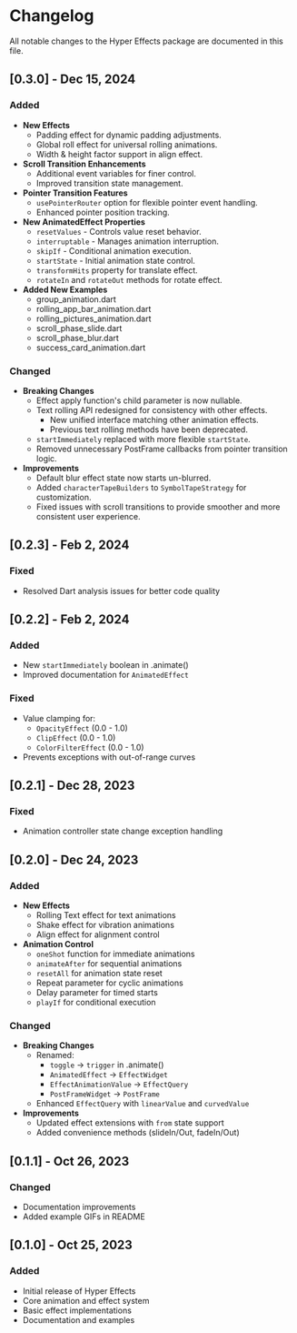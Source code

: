 # Changelog

All notable changes to the Hyper Effects package are documented in this file.

## [0.3.0] - Dec 15, 2024

### Added
- **New Effects**
  - Padding effect for dynamic padding adjustments.
  - Global roll effect for universal rolling animations.
  - Width & height factor support in align effect.
- **Scroll Transition Enhancements**
  - Additional event variables for finer control.
  - Improved transition state management.
- **Pointer Transition Features**
  - `usePointerRouter` option for flexible pointer event handling.
  - Enhanced pointer position tracking.
- **New AnimatedEffect Properties**
  - `resetValues` - Controls value reset behavior.
  - `interruptable` - Manages animation interruption.
  - `skipIf` - Conditional animation execution.
  - `startState` - Initial animation state control.
  - `transformHits` property for translate effect.
  - `rotateIn` and `rotateOut` methods for rotate effect.
- **Added New Examples**
  - group_animation.dart
  - rolling_app_bar_animation.dart
  - rolling_pictures_animation.dart
  - scroll_phase_slide.dart
  - scroll_phase_blur.dart
  - success_card_animation.dart

### Changed
- **Breaking Changes**
  - Effect apply function's child parameter is now nullable.
  - Text rolling API redesigned for consistency with other effects.
    - New unified interface matching other animation effects.
    - Previous text rolling methods have been deprecated.
  - `startImmediately` replaced with more flexible `startState`.
  - Removed unnecessary PostFrame callbacks from pointer transition logic.
- **Improvements**
  - Default blur effect state now starts un-blurred.
  - Added `characterTapeBuilders` to `SymbolTapeStrategy` for customization.
  - Fixed issues with scroll transitions to provide smoother and more consistent user experience.

## [0.2.3] - Feb 2, 2024

### Fixed
- Resolved Dart analysis issues for better code quality

## [0.2.2] - Feb 2, 2024

### Added
- New `startImmediately` boolean in .animate()
- Improved documentation for `AnimatedEffect`

### Fixed
- Value clamping for:
  - `OpacityEffect` (0.0 - 1.0)
  - `ClipEffect` (0.0 - 1.0)
  - `ColorFilterEffect` (0.0 - 1.0)
- Prevents exceptions with out-of-range curves

## [0.2.1] - Dec 28, 2023

### Fixed
- Animation controller state change exception handling

## [0.2.0] - Dec 24, 2023

### Added
- **New Effects**
  - Rolling Text effect for text animations
  - Shake effect for vibration animations
  - Align effect for alignment control
- **Animation Control**
  - `oneShot` function for immediate animations
  - `animateAfter` for sequential animations
  - `resetAll` for animation state reset
  - Repeat parameter for cyclic animations
  - Delay parameter for timed starts
  - `playIf` for conditional execution

### Changed
- **Breaking Changes**
  - Renamed:
    - `toggle` → `trigger` in .animate()
    - `AnimatedEffect` → `EffectWidget`
    - `EffectAnimationValue` → `EffectQuery`
    - `PostFrameWidget` → `PostFrame`
  - Enhanced `EffectQuery` with `linearValue` and `curvedValue`
- **Improvements**
  - Updated effect extensions with `from` state support
  - Added convenience methods (slideIn/Out, fadeIn/Out)

## [0.1.1] - Oct 26, 2023

### Changed
- Documentation improvements
- Added example GIFs in README

## [0.1.0] - Oct 25, 2023

### Added
- Initial release of Hyper Effects
- Core animation and effect system
- Basic effect implementations
- Documentation and examples
